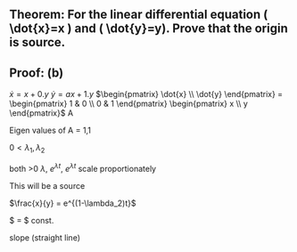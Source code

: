 ## Theorem: For the linear differential equation \( \dot{x}=x \) and \( \dot{y}=y). Prove that the origin is source.


## Proof: **(b)** 

$\dot{x} = x + 0.y$
$\dot{y} = ax + 1.y$
$\begin{pmatrix} \dot{x} \\ \dot{y} \end{pmatrix} = \begin{pmatrix} 1 & 0 \\ 0 & 1 \end{pmatrix} \begin{pmatrix} x \\ y \end{pmatrix}$ A

Eigen values of A = 1,1

$0 < \lambda_1, \lambda_2$

both >0 $\lambda$, $e^{\lambda t}$, $e^{\lambda t}$ scale proportionately

This will be a source 

$\frac{x}{y} = e^{(1-\lambda_2)t}$

$ = $ const.

slope (straight line) 
